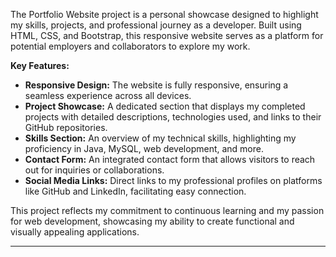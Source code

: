 The Portfolio Website project is a personal showcase designed to highlight my skills, projects, and professional journey as a developer. Built using HTML, CSS, and Bootstrap, this responsive website serves as a platform for potential employers and collaborators to explore my work.

**Key Features:**

- **Responsive Design:** The website is fully responsive, ensuring a seamless experience across all devices.
- **Project Showcase:** A dedicated section that displays my completed projects with detailed descriptions, technologies used, and links to their GitHub repositories.
- **Skills Section:** An overview of my technical skills, highlighting my proficiency in Java, MySQL, web development, and more.
- **Contact Form:** An integrated contact form that allows visitors to reach out for inquiries or collaborations.
- **Social Media Links:** Direct links to my professional profiles on platforms like GitHub and LinkedIn, facilitating easy connection.

This project reflects my commitment to continuous learning and my passion for web development, showcasing my ability to create functional and visually appealing applications.

--- 
